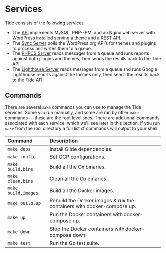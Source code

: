 # Services

Tide consists of the following services:

* The [API](api.md) implements MySQL, PHP-FPM, and an Nginx web server with WordPress installed 
serving a theme and a REST API.
* The [Sync Server](sync.md) polls the WordPress.org API’s for themes and plugins to process and writes them to a queue.
* The [PHPCS Server](phpcs.md) reads messages from a queue and runs reports against both plugins and themes, then sends the results back to the Tide API.
* The [Lighthouse Server](lighthouse.md) reads messages from a queue and runs Google Lighthouse reports against the themes only, then sends the results back to the Tide API.

## Commands

There are several `make` commands you can use to manage the Tide services. Some you run manually, and some are ran by other `make` commands — these are the root level ones. There are additional commands associated with each service, which we'll see later in this section. If you run `make` from the root directory a full list of commands will output to your shell.

| Command | Description |
| :--- | :--- |
| `make deps` | Install Glide dependencies. |
| `make config` | Set GCP configurations. |
| `make build.bins` | Build all the Go binaries. |
| `make clean.bins` | Clean all the Go binaries. |
| `make build.images` | Build all the Docker images. |
| `make build.up` | Rebuild the Docker images & run the containers with docker-compose up. |
| `make up` | Run the Docker containers with docker-compose up. |
| `make down` | Stop the Docker containers with docker-compose down. |
| `make test` | Run the Go test suite. |